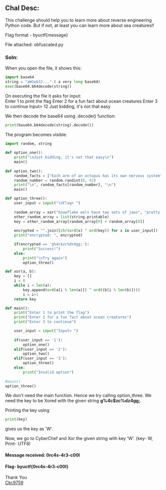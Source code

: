 ## Chal Desc:  
This challenge should help you to learn more about reverse engineering Python code. But if not, at least you can learn more about sea creatures!!

Flag format - byuctf{message}

File attached: obfuscated.py

### Soln:  

When you open the file, it shows this: 
```python
import base64
string = "aW1wb3J..." ( a very long base64)
exec(base64.b64decode(string))
```

On executing the file it asks for input:  
Enter 1 to print the flag
Enter 2 for a fun fact about ocean creatures
Enter 3 to continue
Input> 12
Just kidding, it's not that easy

We then decode the base64 using .decode() function:
```python
print(base64.b64decode(string).decode())
```
The program becomes visible:  
```python
import random, string
    
def option_one():
    print("\nJust kidding, it's not that easy\n")
    main()
    
def option_two():
    random_facts = ["Each arm of an octopus has its own nervous system", "Comb jellies are transparent, bioluminescent, and live in the twilight zone", "Star fish are echinoderms and don't have brains", "Greenland sharks are the slowest sharks and develop parasites in their eyes", "Whale sharks are the largest sharks, with mouths up to 15 feet wide but are only filter feeders", "Basking sharks are also sharks with wide mouths that are only filter feeders", "There are electric stingrays that are able to send electric shocks to predators in order to stun them and escape", "The pacfic octopus is the largest octopus", "There are 8 species of sea turtles, although it is debated that there are only   Leatherback  Olive Riddley  Kemp Riddley  Hawksbill  Loggerhead  Flatback  Green  Black (altough debated to be the same species as Green)", "The leatherback sea turtle is the largest species of sea turtle, growing up to 9 feet long", "The gender of sea turtles is dependent on the temperature where the eggs were laid", "Sea turtles are NOT strictly herbivores but also eat jellyfish", "Sea turtles need to breath air. If they are scared off the beach by humans they could potentially swim out too far and then drown before making it back to land", "Hawksbill sea turtles are hunted down for their shells", "Bro how are jellyfish animals?? They have no brains! Same with sea stars", "Sea stars will kill their pray with acid and then turn their stomachs inside out to eat", "Sharks can also turn their stomachs inside out to regergitate food", "Tiger sharks have incredibly sharp teeth that can bite through metal", "Tiger sharks are called the garbage gut of the sea and there are been license places, tires, and other weird things found in their stomachs", "Some sharks don't have to be constantly moving in order to breath. Buccal pumping vs obligate ram ventilation", "The only bones sharks have are their jaws. Their skeletal structure is made out of cartilage", "The only bones an octopus has is their beak, which is in the center of their arms", "An octopus can fit through anything that their beak can fit through", "Hagfish are so weird guys. They produce a lot of slime", "Octopuses are known to be very smart and very curious creatures. They will investigate and play with scuba divers", "The smallest shark is some type of lantern shark (forgot the exact name)", "Lemon sharks are named such because their skin feels like lemon rinds", "Cookie cutter sharks are named such because their teeth take out small, circular chunks, kind of like a cookie cutter", "Deep sea angler fish: the female is much, much larger than the male", "In the past, people have tried to add great white sharks into aquariums. However, the great whites would just die if they were restricted to such a small space", "The largest jellyfish is called the lions mane", "Most venomous jellyfish is the boxjellyfish", "Most venomous octopus is the blue-ringed octopus", "Most venemous sea snail is the cone snail", "Sand dollars are actually sea urchins", "The crown of thorns is an extremely invasive species of sea star", "The severed limbs of sea stars will grow into another sea star", "People would try to kill the crown of thorns by smashing them, but that backfired because the severed limbs just became another sea star", "Archer fish will spit out water to knock bugs off of plants so that they can eat them", "Baby sharks are called pups", "Zebra sharks are more commonly known as leopard sharks in and around the Andaman Sea, but this is confusing as there is another species of shark called the leopard shark", "Orcas are the largest members of the dolphin family", "Killer whales are the most widely distributed mammals, other than humans and possibly brown rats, according to SeaWorld. They live in every ocean around the world and have adapted to different climates, from the warm waters near the equator to the icy waters of the North and South Pole regions"]
    random_number = random.randint(0, 42)
    print("\n", random_facts[random_number], "\n")
    main()

def option_three():
    user_input = input("\nFlag> ")
  
    random_array = xor("Snowflake eels have two sets of jaws", "pretty crazy, huh?") 
    other_random_array = list(string.printable)
    key = other_random_array[random_array[0] + random_array[8]]
    
    encrypted = "".join([chr(ord(x) ^ ord(key)) for x in user_input])
    print("encrypted: ", encrypted)

    if(encrypted == 'g%4c$zc%dz4gg;'):
        print("Success!")
    else:
        print("\nTry again")
        option_three()

def xor(a, b):
    key = []
    i = 0
    while i < len(a):
        key.append(ord(a[i % len(a)]) ^ ord((b[i % len(b)])))
        i = i+1
    return key

def main():
    print("Enter 1 to print the flag")
    print("Enter 2 for a fun fact about ocean creatures")
    print("Enter 3 to continue")

    user_input = input("Input> ")
    
    if(user_input == '1'):
        option_one()
    elif(user_input == '2'):
        option_two()
    elif(user_input == '3'):
        option_three()
    else:
        print("Invalid option")
        
#main()
option_three()
```

We don't need the main function. Hence we try calling option_three. We need the key to be Xored with the given string
**g%4c$zc%dz4gg;**.

Printing the key using 
```python
print(key)
```
gives us the key as 'W'.

Now, we go to CyberChef and Xor the given string with key 'W'. (key- W, Print- UTF8)

#### Message received: 0rc4s-4r3-c00l  
#### Flag- byuctf{0rc4s-4r3-c00l}

Thank You  
[Ckc9759](https://github.com/ckc1404)
